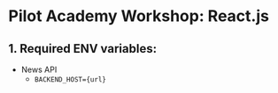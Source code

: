 Pilot Academy Workshop: React.js
================================

## 1. Required ENV variables:
* News API
  * `BACKEND_HOST={url}`
